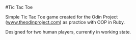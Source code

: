 #Tic Tac Toe

Simple Tic Tac Toe game created for the Odin Project (www.theodinproject.com) as practice with OOP in Ruby.

Designed for two human players, currently in working state.